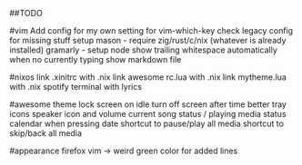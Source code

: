 ##TODO

#vim
Add config for my own setting for vim-which-key
check legacy config for missing stuff
setup mason - require zig/rust/c/nix (whatever is already installed)
gramarly - setup node
show trailing whitespace automatically when no currently typing
show markdown file

#nixos
link .xinitrc with .nix
link awesome rc.lua with .nix
link mytheme.lua with .nix
spotify terminal with lyrics

#awesome
theme
lock screen on idle
turn off screen after time
better tray icons
speaker icon and volume
current song status / playing media status
calendar when pressing date
shortcut to pause/play all media
shortcut to skip/back all media

#appearance
firefox
vim -> weird green color for added lines
